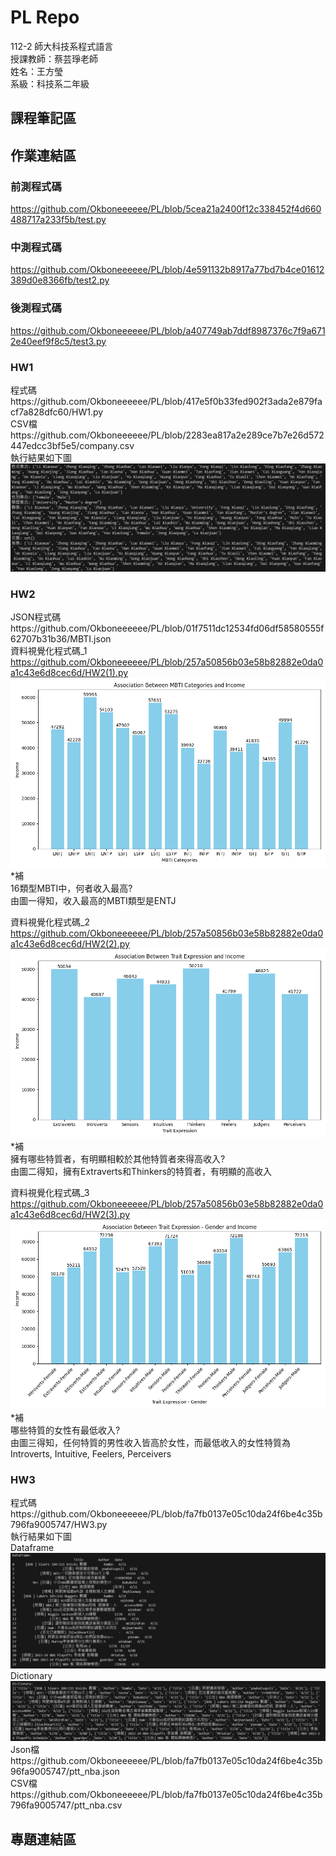 # PL Repo
112-2 師大科技系程式語言  
授課教師：蔡芸琤老師  
姓名：王方瑩  
系級：科技系二年級  
## 課程筆記區  
## 作業連結區  
### 前測程式碼  
https://github.com/Okboneeeeee/PL/blob/5cea21a2400f12c338452f4d660488717a233f5b/test.py
### 中測程式碼
https://github.com/Okboneeeeee/PL/blob/4e591132b8917a77bd7b4ce01612389d0e8366fb/test2.py
### 後測程式碼
https://github.com/Okboneeeeee/PL/blob/a407749ab7ddf8987376c7f9a6712e40eef9f8c5/test3.py
### HW1 
程式碼https://github.com/Okboneeeeee/PL/blob/417e5f0b33fed902f3ada2e879facf7a828dfc60/HW1.py  
CSV檔https://github.com/Okboneeeeee/PL/blob/2283ea817a2e289ce7b7e26d572447edcc3bf5e5/company.csv  
執行結果如下圖
![執行結果](https://github.com/Okboneeeeee/PL/blob/main/%E5%9F%B7%E8%A1%8C%E7%B5%90%E6%9E%9C(HW1).png?raw=true)   

### HW2
JSON程式碼https://github.com/Okboneeeeee/PL/blob/01f7511dc12534fd06df58580555f62707b31b36/MBTI.json   
資料視覺化程式碼_1 https://github.com/Okboneeeeee/PL/blob/257a50856b03e58b82882e0da0a1c43e6d8cec6d/HW2(1).py 
![執行結果](https://github.com/Okboneeeeee/PL/blob/main/HW2(1).png?raw=true)   
*補   
16類型MBTI中，何者收入最高?   
由圖一得知，收入最高的MBTI類型是ENTJ   

   
資料視覺化程式碼_2 https://github.com/Okboneeeeee/PL/blob/257a50856b03e58b82882e0da0a1c43e6d8cec6d/HW2(2).py
![](https://github.com/Okboneeeeee/PL/blob/main/HW2(2).png?raw=true)   
*補   
擁有哪些特質者，有明顯相較於其他特質者來得高收入?   
由圖二得知，擁有Extraverts和Thinkers的特質者，有明顯的高收入   

   
資料視覺化程式碼_3 https://github.com/Okboneeeeee/PL/blob/257a50856b03e58b82882e0da0a1c43e6d8cec6d/HW2(3).py
![](https://github.com/Okboneeeeee/PL/blob/main/HW2(3).png?raw=true)   
*補   
哪些特質的女性有最低收入?   
由圖三得知，任何特質的男性收入皆高於女性，而最低收入的女性特質為Introverts, Intuitive, Feelers, Perceivers   

   
### HW3
程式碼https://github.com/Okboneeeeee/PL/blob/fa7fb0137e05c10da24f6be4c35b796fa9005747/HW3.py   
執行結果如下圖   
Dataframe   
![執行結果](https://github.com/Okboneeeeee/PL/blob/main/HW3-1.png?raw=true)   
Dictionary   
![執行結果](https://github.com/Okboneeeeee/PL/blob/main/HW3-2.png?raw=true)   
Json檔https://github.com/Okboneeeeee/PL/blob/fa7fb0137e05c10da24f6be4c35b96fa9005747/ptt_nba.json      
CSV檔https://github.com/Okboneeeeee/PL/blob/fa7fb0137e05c10da24f6be4c35b796fa9005747/ptt_nba.csv   






## 專題連結區  
